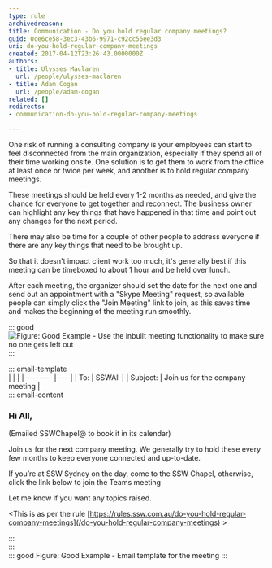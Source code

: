 ```yaml
---
type: rule
archivedreason: 
title: Communication - Do you hold regular company meetings?
guid: 0ce6ce58-3ec3-43b6-9971-c92cc56ee3d3
uri: do-you-hold-regular-company-meetings
created: 2017-04-12T23:26:43.0000000Z
authors:
- title: Ulysses Maclaren
  url: /people/ulysses-maclaren
- title: Adam Cogan
  url: /people/adam-cogan
related: []
redirects:
- communication-do-you-hold-regular-company-meetings

---
```


One risk of running a consulting company is your employees can start to feel disconnected from the main organization, especially if they spend all of their time working onsite. One solution is to get them to work from the office at least once or twice per week, and another is to hold regular company meetings. 

<!--endintro-->

These meetings should be held every 1-2 months as needed, and give the chance for everyone to get together and reconnect. The business owner can highlight any key things that have happened in that time and point out any changes for the next period.

There may also be time for a couple of other people to address everyone if there are any key things that need to be brought up.

So that it doesn't impact client work too much, it's generally best if this meeting can be timeboxed to about 1 hour and be held over lunch.

After each meeting, the organizer should set the date for the next one and send out an appointment with a "Skype Meeting" request, so available people can simply click the "Join Meeting" link to join, as this saves time and makes the beginning of the meeting run smoothly.
 
::: good
![Figure: Good Example - Use the inbuilt meeting functionality to make sure no one gets left out](SkypeForBusinessMeeting.png)
:::

::: email-template  
|          |     |
| -------- | --- |
| To:      | SSWAll |
| Subject: | Join us for the company meeting |  
::: email-content  

### Hi All,  

(Emailed SSWChapel@ to book it in its calendar)

Join us for the next company meeting. We generally try to hold these every few months to keep everyone connected and up-to-date.
 
If you’re at SSW Sydney on the day, come to the SSW Chapel, otherwise, click the link below to join the Teams meeting
 
Let me know if you want any topics raised.
 
&lt;This is as per the rule [https://rules.ssw.com.au/do-you-hold-regular-company-meetings](/do-you-hold-regular-company-meetings) &gt;

:::  
:::  
::: good
Figure: Good Example - Email template for the meeting
:::
